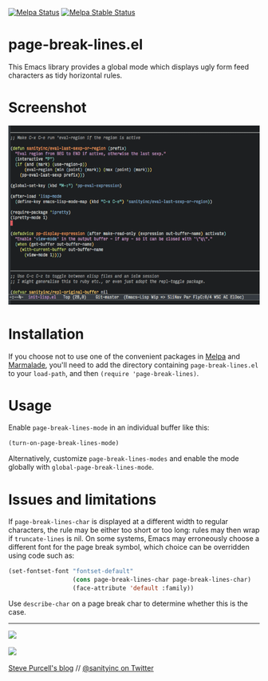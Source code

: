 [![Melpa Status](http://melpa.org/packages/page-break-lines-badge.svg)](http://melpa.org/#/page-break-lines)
[![Melpa Stable Status](http://stable.melpa.org/packages/page-break-lines-badge.svg)](http://stable.melpa.org/#/page-break-lines)

page-break-lines.el
===================

This Emacs library provides a global mode which displays ugly form feed
characters as tidy horizontal rules.

Screenshot
==========

![page-break-lines screenshot](screenshot.png)

Installation
=============

If you choose not to use one of the convenient
packages in [Melpa][melpa] and [Marmalade][marmalade], you'll need to
add the directory containing `page-break-lines.el` to your `load-path`, and
then `(require 'page-break-lines)`.

Usage
=====

Enable `page-break-lines-mode` in an individual buffer like this:

```lisp
(turn-on-page-break-lines-mode)
```

Alternatively, customize `page-break-lines-modes` and enable the mode globally with
`global-page-break-lines-mode`.

Issues and limitations
======================

If `page-break-lines-char` is displayed at a different width to
regular characters, the rule may be either too short or too long:
rules may then wrap if `truncate-lines` is nil. On some systems,
Emacs may erroneously choose a different font for the page break
symbol, which choice can be overridden using code such as:

```lisp
(set-fontset-font "fontset-default"
                  (cons page-break-lines-char page-break-lines-char)
                  (face-attribute 'default :family))
```

Use `describe-char` on a page break char to determine whether this
is the case.


[marmalade]: http://marmalade-repo.org
[melpa]: http://melpa.org

<hr>

[![](http://api.coderwall.com/purcell/endorsecount.png)](http://coderwall.com/purcell)

[![](http://www.linkedin.com/img/webpromo/btn_liprofile_blue_80x15.png)](http://uk.linkedin.com/in/stevepurcell)

[Steve Purcell's blog](http://www.sanityinc.com/) // [@sanityinc on Twitter](https://twitter.com/sanityinc)
